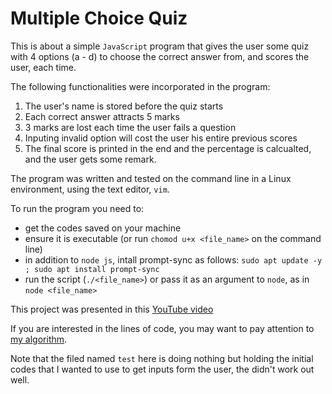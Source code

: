 # Multiple Choice Quiz
This is about a simple `JavaScript` program that gives the user some quiz with 4 options (a - d) to choose the correct answer from, and scores the user, each time.

The following functionalities were incorporated in the program:
1. The user's name is stored before the quiz starts
2. Each correct answer attracts 5 marks
3. 3 marks are lost each time the user fails a question
4. Inputing invalid option will cost the user his entire previous scores
5. The final score is printed in the end and the percentage is calcualted, and the user gets some remark.

The program was written and tested on the command line in a Linux environment, using the text editor, `vim`.

To run the program you need to:
- get the codes saved on your machine
- ensure it is executable (or run `chomod u+x <file_name>` on the command line)
- in addition to `node js`, intall prompt-sync as follows: `sudo apt update -y ; sudo apt install prompt-sync`
- run the script (`./<file_name>`) or pass it as an argument to `node`, as in `node <file_name>`

This project was presented in this [YouTube video](https://youtu.be/yEcHSZppLog)

If you are interested in the lines of code, you may want to pay attention to [my algorithm](./my_algorithm.md).

Note that the filed named `test` here is doing nothing but holding the initial codes that I wanted to use to get inputs form the user, the didn't work out well.
